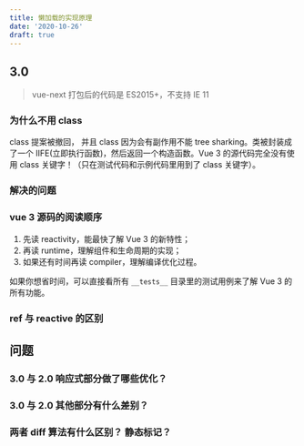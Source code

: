 ```yaml
---
title: 懒加载的实现原理
date: '2020-10-26'
draft: true
---
```


## 3.0

> vue-next 打包后的代码是 ES2015+，不支持 IE 11

### 为什么不用 class

class 提案被撤回， 并且 class 因为会有副作用不能 tree sharking。类被封装成了一个 IIFE(立即执行函数)，然后返回一个构造函数。Vue 3 的源代码完全没有使用 class 关键字！（只在测试代码和示例代码里用到了 class 关键字）。

### 解决的问题

### vue 3 源码的阅读顺序

1. 先读 reactivity，能最快了解 Vue 3 的新特性；
2. 再读 runtime，理解组件和生命周期的实现；
3. 如果还有时间再读 compiler，理解编译优化过程。

如果你想省时间，可以直接看所有 `__tests__` 目录里的测试用例来了解 Vue 3 的所有功能。

### ref 与 reactive 的区别

## 问题

### 3.0 与 2.0 响应式部分做了哪些优化？

### 3.0 与 2.0 其他部分有什么差别？

### 两者 diff 算法有什么区别？ 静态标记？
